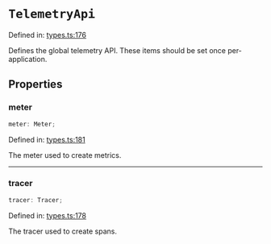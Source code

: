 # `TelemetryApi`

Defined in: [types.ts:176](https://github.com/adobe/commerce-integration-starter-kit/blob/86a7b96f6f56ae964aa8997541d4360d7dfdd7b9/packages/aio-sk-lib-telemetry/source/types.ts#L176)

Defines the global telemetry API. These items should be set once per-application.

## Properties

### meter

```ts
meter: Meter;
```

Defined in: [types.ts:181](https://github.com/adobe/commerce-integration-starter-kit/blob/86a7b96f6f56ae964aa8997541d4360d7dfdd7b9/packages/aio-sk-lib-telemetry/source/types.ts#L181)

The meter used to create metrics.

---

### tracer

```ts
tracer: Tracer;
```

Defined in: [types.ts:178](https://github.com/adobe/commerce-integration-starter-kit/blob/86a7b96f6f56ae964aa8997541d4360d7dfdd7b9/packages/aio-sk-lib-telemetry/source/types.ts#L178)

The tracer used to create spans.
